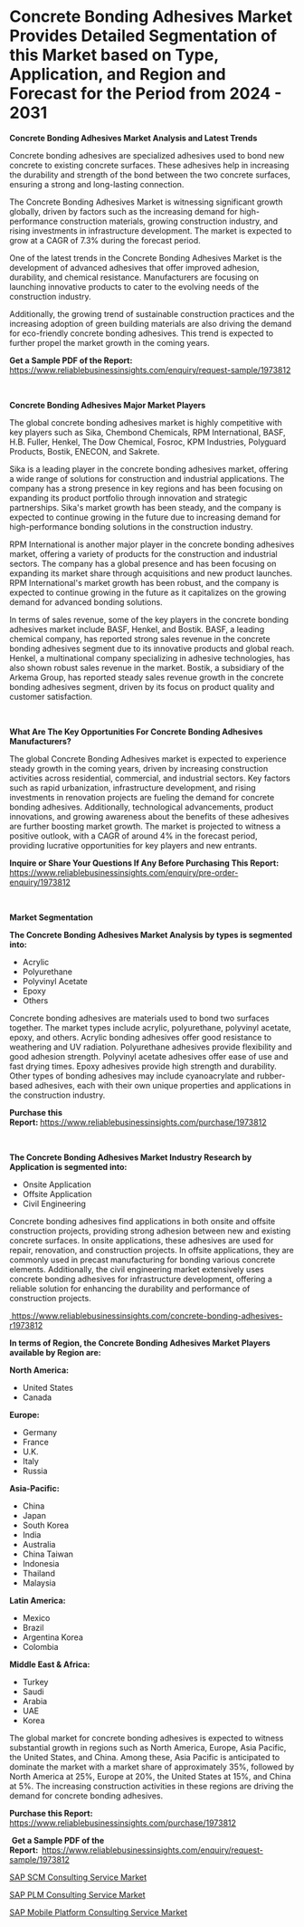 <p><h1>Concrete Bonding Adhesives Market Provides Detailed Segmentation of this Market based on Type, Application, and Region and Forecast for the Period from 2024 - 2031</h1></p><p><strong>Concrete Bonding Adhesives Market Analysis and Latest Trends</strong></p>
<p><p>Concrete bonding adhesives are specialized adhesives used to bond new concrete to existing concrete surfaces. These adhesives help in increasing the durability and strength of the bond between the two concrete surfaces, ensuring a strong and long-lasting connection.</p><p>The Concrete Bonding Adhesives Market is witnessing significant growth globally, driven by factors such as the increasing demand for high-performance construction materials, growing construction industry, and rising investments in infrastructure development. The market is expected to grow at a CAGR of 7.3% during the forecast period.</p><p>One of the latest trends in the Concrete Bonding Adhesives Market is the development of advanced adhesives that offer improved adhesion, durability, and chemical resistance. Manufacturers are focusing on launching innovative products to cater to the evolving needs of the construction industry.</p><p>Additionally, the growing trend of sustainable construction practices and the increasing adoption of green building materials are also driving the demand for eco-friendly concrete bonding adhesives. This trend is expected to further propel the market growth in the coming years.</p></p>
<p><strong>Get a Sample PDF of the Report:&nbsp;</strong> <a href="https://www.reliablebusinessinsights.com/enquiry/request-sample/1973812">https://www.reliablebusinessinsights.com/enquiry/request-sample/1973812</a></p>
<p>&nbsp;</p>
<p><strong>Concrete Bonding Adhesives Major Market Players</strong></p>
<p><p>The global concrete bonding adhesives market is highly competitive with key players such as Sika, Chembond Chemicals, RPM International, BASF, H.B. Fuller, Henkel, The Dow Chemical, Fosroc, KPM Industries, Polyguard Products, Bostik, ENECON, and Sakrete. </p><p>Sika is a leading player in the concrete bonding adhesives market, offering a wide range of solutions for construction and industrial applications. The company has a strong presence in key regions and has been focusing on expanding its product portfolio through innovation and strategic partnerships. Sika's market growth has been steady, and the company is expected to continue growing in the future due to increasing demand for high-performance bonding solutions in the construction industry.</p><p>RPM International is another major player in the concrete bonding adhesives market, offering a variety of products for the construction and industrial sectors. The company has a global presence and has been focusing on expanding its market share through acquisitions and new product launches. RPM International's market growth has been robust, and the company is expected to continue growing in the future as it capitalizes on the growing demand for advanced bonding solutions.</p><p>In terms of sales revenue, some of the key players in the concrete bonding adhesives market include BASF, Henkel, and Bostik. BASF, a leading chemical company, has reported strong sales revenue in the concrete bonding adhesives segment due to its innovative products and global reach. Henkel, a multinational company specializing in adhesive technologies, has also shown robust sales revenue in the market. Bostik, a subsidiary of the Arkema Group, has reported steady sales revenue growth in the concrete bonding adhesives segment, driven by its focus on product quality and customer satisfaction.</p></p>
<p>&nbsp;</p>
<p><strong>What Are The Key Opportunities For Concrete Bonding Adhesives Manufacturers?</strong></p>
<p><p>The global Concrete Bonding Adhesives market is expected to experience steady growth in the coming years, driven by increasing construction activities across residential, commercial, and industrial sectors. Key factors such as rapid urbanization, infrastructure development, and rising investments in renovation projects are fueling the demand for concrete bonding adhesives. Additionally, technological advancements, product innovations, and growing awareness about the benefits of these adhesives are further boosting market growth. The market is projected to witness a positive outlook, with a CAGR of around 4% in the forecast period, providing lucrative opportunities for key players and new entrants.</p></p>
<p><strong>Inquire or Share Your Questions If Any Before Purchasing This Report:</strong> <a href="https://www.reliablebusinessinsights.com/enquiry/pre-order-enquiry/1973812">https://www.reliablebusinessinsights.com/enquiry/pre-order-enquiry/1973812</a></p>
<p>&nbsp;</p>
<p><strong>Market Segmentation</strong></p>
<p><strong>The Concrete Bonding Adhesives Market Analysis by types is segmented into:</strong></p>
<p><ul><li>Acrylic</li><li>Polyurethane</li><li>Polyvinyl Acetate</li><li>Epoxy</li><li>Others</li></ul></p>
<p><p>Concrete bonding adhesives are materials used to bond two surfaces together. The market types include acrylic, polyurethane, polyvinyl acetate, epoxy, and others. Acrylic bonding adhesives offer good resistance to weathering and UV radiation. Polyurethane adhesives provide flexibility and good adhesion strength. Polyvinyl acetate adhesives offer ease of use and fast drying times. Epoxy adhesives provide high strength and durability. Other types of bonding adhesives may include cyanoacrylate and rubber-based adhesives, each with their own unique properties and applications in the construction industry.</p></p>
<p><strong>Purchase this Report:&nbsp;</strong><a href="https://www.reliablebusinessinsights.com/purchase/1973812">https://www.reliablebusinessinsights.com/purchase/1973812</a></p>
<p>&nbsp;</p>
<p><strong>The Concrete Bonding Adhesives Market Industry Research by Application is segmented into:</strong></p>
<p><ul><li>Onsite Application</li><li>Offsite Application</li><li>Civil Engineering</li></ul></p>
<p><p>Concrete bonding adhesives find applications in both onsite and offsite construction projects, providing strong adhesion between new and existing concrete surfaces. In onsite applications, these adhesives are used for repair, renovation, and construction projects. In offsite applications, they are commonly used in precast manufacturing for bonding various concrete elements. Additionally, the civil engineering market extensively uses concrete bonding adhesives for infrastructure development, offering a reliable solution for enhancing the durability and performance of construction projects.</p></p>
<p><a href="https://www.reliablebusinessinsights.com/concrete-bonding-adhesives-r1973812">&nbsp;https://www.reliablebusinessinsights.com/concrete-bonding-adhesives-r1973812</a></p>
<p><strong>In terms of Region, the Concrete Bonding Adhesives Market Players available by Region are:</strong></p>
<p>
    <p> <strong> North America: </strong>
        <ul>
            <li>United States</li>
            <li>Canada</li>
        </ul>
        </p> 
    <p> <strong> Europe: </strong>
        <ul>
            <li>Germany</li>
            <li>France</li>
            <li>U.K.</li>
            <li>Italy</li>
            <li>Russia</li>
        </ul>
        </p> 
    <p> <strong> Asia-Pacific: </strong>
        <ul>
            <li>China</li>
            <li>Japan</li>
            <li>South Korea</li>
            <li>India</li>
            <li>Australia</li>
            <li>China Taiwan</li>
            <li>Indonesia</li>
            <li>Thailand</li>
            <li>Malaysia</li>
        </ul>
        </p> 
    <p> <strong> Latin America: </strong>
        <ul>
            <li>Mexico</li>
            <li>Brazil</li>
            <li>Argentina Korea</li>
            <li>Colombia</li>
        </ul>
        </p> 
    <p> <strong> Middle East & Africa: </strong>
        <ul>
            <li>Turkey</li>
            <li>Saudi</li>
            <li>Arabia</li>
            <li>UAE</li>
            <li>Korea</li>
        </ul>
    </p>
    </p>
<p><p>The global market for concrete bonding adhesives is expected to witness substantial growth in regions such as North America, Europe, Asia Pacific, the United States, and China. Among these, Asia Pacific is anticipated to dominate the market with a market share of approximately 35%, followed by North America at 25%, Europe at 20%, the United States at 15%, and China at 5%. The increasing construction activities in these regions are driving the demand for concrete bonding adhesives.</p></p>
<p><strong>Purchase this Report: </strong><a href="https://www.reliablebusinessinsights.com/purchase/1973812">https://www.reliablebusinessinsights.com/purchase/1973812</a></p>
<p>&nbsp;<strong>Get a Sample PDF of the Report:&nbsp;&nbsp;</strong><a href="https://www.reliablebusinessinsights.com/enquiry/request-sample/1973812">https://www.reliablebusinessinsights.com/enquiry/request-sample/1973812</a></p>
<p><strong></strong></p>
<p><p><a href="https://github.com/luckyshygirl/Market-Research-Report-List-5/blob/main/sap-scm-consulting-service-market.md">SAP SCM Consulting Service Market</a></p><p><a href="https://github.com/vimar16th/Market-Research-Report-List-5/blob/main/sap-plm-consulting-service-market.md">SAP PLM Consulting Service Market</a></p><p><a href="https://github.com/JameTravis/Market-Research-Report-List-6/blob/main/sap-mobile-platform-consulting-service-market.md">SAP Mobile Platform Consulting Service Market</a></p></p>